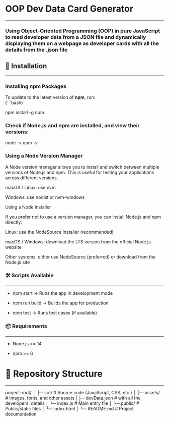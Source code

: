 # OOP Dev Data Card Generator
---
### Using Object-Oriented Programming (OOP) in pure JavaScript to read developer data from a JSON file and dynamically displaying them on a webpage as developer cards with all the details from the .json file


## 🚀 Installation
---
### Installing npm Packages

To update to the latest version of **npm**, run:  
 (```bash)

npm install -g npm

### Check if Node.js and npm are installed, and view their versions:

node -v
npm -v


### Using a Node Version Manager

A Node version manager allows you to install and switch between multiple versions of Node.js and npm. This is useful for testing your applications across different versions.

macOS / Linux: use nvm

Windows: use nodist
 or nvm-windows

Using a Node Installer

If you prefer not to use a version manager, you can install Node.js and npm directly:

Linux: use the NodeSource installer
 (recommended)

macOS / Windows: download the LTS version from the official Node.js website

Other systems: either use NodeSource (preferred) or download from the Node.js site

### 🛠️ Scripts Available
---
* npm start → Runs the app in development mode

* npm run build → Builds the app for production

* npm test → Runs test cases (if available)

### 📦 Requirements
---
* Node.js >= 14

* npm >= 6


# 📂 Repository Structure
---

project-root/
│
├─ src/                  # Source code (JavaScript, CSS, etc.)
│   ├─ assets/           # Images, fonts, and other assets
|   ├─ devData.json      # with all the developers' details
│   └─ index.js          # Main entry file
│
├─ public/               # Public/static files
│   └─ index.html
│
└─ README.md             # Project documentation
